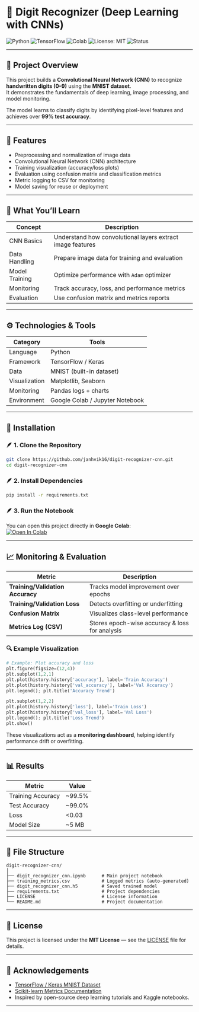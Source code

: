# 🧠 Digit Recognizer (Deep Learning with CNNs)

![Python](https://img.shields.io/badge/Python-3.10%2B-blue?logo=python)
![TensorFlow](https://img.shields.io/badge/TensorFlow-2.x-orange?logo=tensorflow)
![Colab](https://colab.research.google.com/assets/colab-badge.svg)
![License: MIT](https://img.shields.io/badge/License-MIT-green.svg)
![Status](https://img.shields.io/badge/Status-Completed-success)

---

## 📘 Project Overview

This project builds a **Convolutional Neural Network (CNN)** to recognize **handwritten digits (0–9)** using the **MNIST dataset**.  
It demonstrates the fundamentals of deep learning, image processing, and model monitoring.

The model learns to classify digits by identifying pixel-level features and achieves over **99% test accuracy**.

---

## 🧩 Features
- Preprocessing and normalization of image data  
- Convolutional Neural Network (CNN) architecture  
- Training visualization (accuracy/loss plots)  
- Evaluation using confusion matrix and classification metrics  
- Metric logging to CSV for monitoring  
- Model saving for reuse or deployment  

---

## 🧠 What You’ll Learn
| Concept | Description |
|----------|--------------|
| CNN Basics | Understand how convolutional layers extract image features |
| Data Handling | Prepare image data for training and evaluation |
| Model Training | Optimize performance with `Adam` optimizer |
| Monitoring | Track accuracy, loss, and performance metrics |
| Evaluation | Use confusion matrix and metrics reports |

---

## ⚙️ Technologies & Tools
| Category | Tools |
|-----------|-------|
| Language | Python |
| Framework | TensorFlow / Keras |
| Data | MNIST (built-in dataset) |
| Visualization | Matplotlib, Seaborn |
| Monitoring | Pandas logs + charts |
| Environment | Google Colab / Jupyter Notebook |

---

## 🧰 Installation

### 🪶 1. Clone the Repository
```bash
git clone https://github.com/janhvik16/digit-recognizer-cnn.git
cd digit-recognizer-cnn
```

### 🪶 2. Install Dependencies
```bash
pip install -r requirements.txt
```

### 🪶 3. Run the Notebook
You can open this project directly in **Google Colab**:  
[![Open In Colab](https://colab.research.google.com/assets/colab-badge.svg)](https://colab.research.google.com/github/your-username/digit-recognizer-cnn/blob/main/digit_recognizer_cnn.ipynb)

---

## 📈 Monitoring & Evaluation

| Metric | Description |
|---------|-------------|
| **Training/Validation Accuracy** | Tracks model improvement over epochs |
| **Training/Validation Loss** | Detects overfitting or underfitting |
| **Confusion Matrix** | Visualizes class-level performance |
| **Metrics Log (CSV)** | Stores epoch-wise accuracy & loss for analysis |

### 🔍 Example Visualization

```python
# Example: Plot accuracy and loss
plt.figure(figsize=(12,4))
plt.subplot(1,2,1)
plt.plot(history.history['accuracy'], label='Train Accuracy')
plt.plot(history.history['val_accuracy'], label='Val Accuracy')
plt.legend(); plt.title('Accuracy Trend')

plt.subplot(1,2,2)
plt.plot(history.history['loss'], label='Train Loss')
plt.plot(history.history['val_loss'], label='Val Loss')
plt.legend(); plt.title('Loss Trend')
plt.show()
```

These visualizations act as a **monitoring dashboard**, helping identify performance drift or overfitting.

---

## 📊 Results

| Metric | Value |
|---------|--------|
| Training Accuracy | ~99.5% |
| Test Accuracy | ~99.0% |
| Loss | <0.03 |
| Model Size | ~5 MB |

---

## 🧾 File Structure
```
digit-recognizer-cnn/
│
├── digit_recognizer_cnn.ipynb      # Main project notebook
├── training_metrics.csv            # Logged metrics (auto-generated)
├── digit_recognizer_cnn.h5         # Saved trained model
├── requirements.txt                # Project dependencies
├── LICENSE                         # License information
└── README.md                       # Project documentation
```

---

## 🪪 License
This project is licensed under the **MIT License** — see the [LICENSE](LICENSE) file for details.

---

## 🙏 Acknowledgements
- [TensorFlow / Keras MNIST Dataset](https://www.tensorflow.org/datasets/catalog/mnist)  
- [Scikit-learn Metrics Documentation](https://scikit-learn.org/stable/modules/classes.html#module-sklearn.metrics)  
- Inspired by open-source deep learning tutorials and Kaggle notebooks.

---

